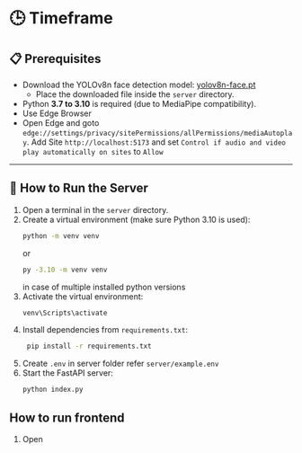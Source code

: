 # 🕒 Timeframe

## 📋 Prerequisites

- Download the YOLOv8n face detection model:
  [yolov8n-face.pt](https://github.com/akanametov/yolo-face/releases/download/v0.0.0/yolov8n-face.pt)
  - Place the downloaded file inside the `server` directory.
- Python **3.7 to 3.10** is required (due to MediaPipe compatibility).
- Use Edge Browser
- Open Edge and goto `edge://settings/privacy/sitePermissions/allPermissions/mediaAutoplay`. Add Site `http://localhost:5173` and set `Control if audio and video play automatically on sites` to `Allow`

---

## 🚀 How to Run the Server

1. Open a terminal in the `server` directory.
2. Create a virtual environment (make sure Python 3.10 is used):
   ```bash
   python -m venv venv
   ```
   or
   ```bash
   py -3.10 -m venv venv
   ```
   in case of multiple installed python versions
3. Activate the virtual environment:
   ```bash
   venv\Scripts\activate
   ```
4. Install dependencies from `requirements.txt`:
   ```bash
    pip install -r requirements.txt
   ```
5. Create `.env` in server folder refer `server/example.env`
6. Start the FastAPI server:
   ```bash
   python index.py
   ```

## How to run frontend
1. Open 